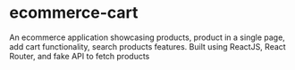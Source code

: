 # ecommerce-cart
 An ecommerce application showcasing products, product in a single page, add cart functionality, search products features. Built using ReactJS, React Router, and fake API to fetch products 
